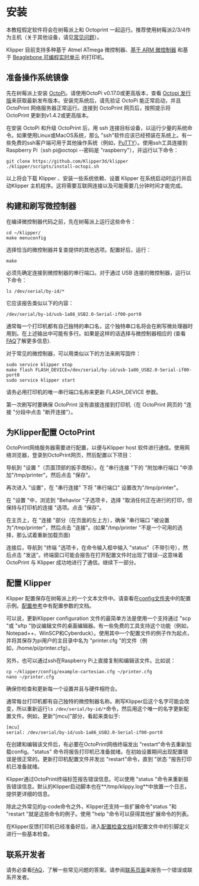 # 安装

本教程假定软件将会在树莓派上和 Octoprint 一起运行。推荐使用树莓派2/3/4作为主机（关于其他设备，请见[常见问题](FAQ.md#我可以在-Raspberry-Pi-3-以外的其他设备上运行-Klipper-吗？)）。

Klipper 目前支持多种基于 Atmel ATmega 微控制器、[基于 ARM 微控制器](Features.md#step-benchmarks) 和基于 [Beaglebone 可编程实时单元](Beaglebone.md) 的打印机。

## 准备操作系统镜像

先在树莓派上安装 [OctoPi](https://github.com/guysoft/OctoPi)。请使用OctoPi v0.17.0或更高版本，查看 [Octopi 发行版](https://github.com/guysoft/OctoPi/releases)来获取最新发布版本。安装完系统后，请先验证 OctoPi 能正常启动，并且 OctoPrint 网络服务器正常运行。连接到 OctoPrint 网页后，按照提示将 OctoPrint 更新到v1.4.2或更高版本。

在安装 OctoPi 和升级 OctoPrint 后，用 ssh 连接目标设备，以运行少量的系统命令。如果使用Linux或MacOS系统，那么 "ssh"软件应该已经预装在系统上。有一些免费的ssh客户端可用于其他操作系统（例如，[PuTTY](https://www.chiark.greenend.org.uk/~sgtatham/putty/)）。使用ssh工具连接到Raspberry Pi（ssh pi@octopi --密码是 "raspberry"），并运行以下命令：

```
git clone https://github.com/Klipper3d/klipper
./klipper/scripts/install-octopi.sh
```

以上将会下载 Klipper 、安装一些系统依赖、设置 Klipper 在系统启动时运行并启动Klipper 主机程序。这将需要互联网连接以及可能需要几分钟时间才能完成。

## 构建和刷写微控制器

在编译微控制器代码之前，先在树莓派上运行这些命令：

```
cd ~/klipper/
make menuconfig
```

选择恰当的微控制器并复查提供的其他选项。配置好后，运行：

```
make
```

必须先确定连接到微控制器的串行端口。对于通过 USB 连接的微控制器，运行以下命令：

```
ls /dev/serial/by-id/*
```

它应该报告类似以下的内容：

```
/dev/serial/by-id/usb-1a86_USB2.0-Serial-if00-port0
```

通常每一个打印机都有自己独特的串口名，这个独特串口名将会在刷写微处理器时用到。在上述输出中可能有多行。如果是这样的话选择与微控制器相应的 (查看[FAQ](FAQ.md#wheres-my-serial-port)了解更多信息).

对于常见的微控制器，可以用类似以下的方法来刷写固件：

```
sudo service klipper stop
make flash FLASH_DEVICE=/dev/serial/by-id/usb-1a86_USB2.0-Serial-if00-port0
sudo service klipper start
```

请务必用打印机的唯一串行端口名称来更新 FLASH_DEVICE 参数。

第一次刷写时要确保 OctoPrint 没有直接连接到打印机（在 OctoPrint 网页的 "连接 "分段中点击 "断开连接"）。

## 为Klipper配置 OctoPrint

OctoPrint网络服务器需要进行配置，以便与Klipper host 软件进行通信。使用网络浏览器，登录到OctoPrint网页，然后配置以下项目：

导航到 "设置 "（页面顶部的扳手图标）。在 "串行连接 "下的 "附加串行端口 "中添加"/tmp/printer"。然后点击 "保存"。

再次进入 "设置"，在 "串行连接" 下将 "串行端口" 设置改为"/tmp/printer"。

在 "设置 "中，浏览到 "Behavior "子选项卡，选择 "取消任何正在进行的打印，但保持与打印机的连接 "选项。点击 "保存"。

在主页上，在 "连接 "部分（在页面的左上方），确保 "串行端口 "被设置为"/tmp/printer"，然后点击 "连接"。(如果"/tmp/printer "不是一个可用的选择，那么试着重新加载页面)

连接后，导航到 "终端 "选项卡，在命令输入框中输入 "status"（不带引号），然后点击 "发送"。终端窗口可能会报告在打开配置文件时出现了错误--这意味着 OctoPrint 与 Klipper 成功地进行了通信。继续下一部分。

## 配置 Klipper

Klipper 配置保存在树莓派上的一个文本文件中。请查看在[config文件夹](../config/)中的配置示例。[配置参考](Config_Reference.md)中有配置参数的文档。

可以说，更新Klipper configuration 文件的最简单方法是使用一个支持通过 "scp "或 "sftp "协议编辑文件的桌面编辑器。有一些免费的工具支持这个功能（例如，Notepad++、WinSCP和Cyberduck）。使用其中一个配置文件的例子作为起点，并将其保存为pi用户的主目录中名为 "printer.cfg "的文件（例如，/home/pi/printer.cfg）。

另外，也可以通过ssh在Raspberry Pi上直接复制和编辑该文件。比如说：

```
cp ~/klipper/config/example-cartesian.cfg ~/printer.cfg
nano ~/printer.cfg
```

确保你检查和更新每一个设置并且与硬件相符合。

通常每台打印机都有自己独特的微控制器名称。刷写Klipper后这个名字可能会改变，所以重新运行`ls /dev/serial/by-id/*`命令，然后用这个唯一的名字更新配置文件。例如，更新"[mcu]"部分，看起来类似于:

```
[mcu]
serial: /dev/serial/by-id/usb-1a86_USB2.0-Serial-if00-port0
```

在创建和编辑该文件后，有必要在OctoPrint网络终端发出 "restart"命令去重新加载config。"status" 命令将报告打印机已准备就绪。在初始设置期间出现配置错误是很正常的。更新打印机配置文件并发出 "restart"命令，直到 "状态 "报告打印机已准备就绪。

Klipper通过OctoPrint终端标签报告错误信息。可以使用 "status "命令来重新报告错误信息。默认的Klipper启动脚本也在**/tmp/klippy.log**中放置一个日志，提供更详细的信息。

除此之外常见的g-code命令之外，Klipper还支持一些扩展命令"status "和 "restart "就是这些命令的例子。使用 "help "命令可以获得其他扩展命令的列表。

在Klipper反馈打印机已经准备好后，进入[配置检查文档](Config_checks.md)对配置文件中的引脚定义进行一些基本检查。

## 联系开发者

请务必查看[FAQ](FAQ.md)，了解一些常见问题的答案。请参阅[联系页面](Contact.md)来报告一个错误或联系开发者。

